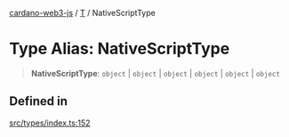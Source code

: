[cardano-web3-js](../../../index.md) / [T](../index.md) / NativeScriptType

# Type Alias: NativeScriptType

> **NativeScriptType**: `object` \| `object` \| `object` \| `object` \| `object` \| `object`

## Defined in

[src/types/index.ts:152](https://github.com/xray-network/cardano-web3-js/blob/main/src/types/index.ts#L152)
